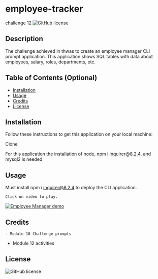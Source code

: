 # employee-tracker
challenge 12
![GitHub license](https://img.shields.io/badge/license-MIT-blueviolet.svg)

  ## Description

  The challenge achieved in thwas to create an employee manager CLI prompt application. This application shows SQL tables with data about employees, salary, roles, departments, etc. 

  ## Table of Contents (Optional)
    
  - [Installation](#Installation)
  - [Usage](#Usage)
  - [Credits](#Credits)
  - [License](#license)
  
  ## Installation

  Follow these instructions to get this application on your local machine:

  Clone

  For this application the installation of node, npm i inquirer@8.2.4, and mysql2 is needed
  
  ## Usage
 Must install npm i inquirer@8.2.4 to deploy the CLI application.
  
    Click on video to play.
[![Employee Manager demo](https://img.youtube.com/vi/Vk7ATcXnEtE/0.jpg)](https://www.youtube.com/watch?v=Vk7ATcXnEtE)
  ## Credits

	- Module 10 Challenge prompts
  - Module 12 activities


  
  ## License
  ![GitHub license](https://img.shields.io/badge/license-MIT-blueviolet.svg)
  

